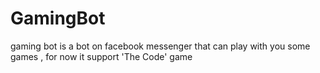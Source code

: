 # GamingBot
gaming bot is a bot on facebook messenger that can play with you some games , for now it support 'The Code' game

